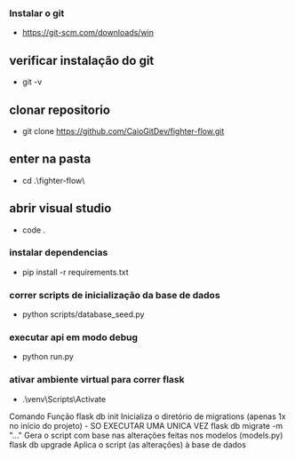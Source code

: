 ### Instalar o git
* https://git-scm.com/downloads/win

## verificar instalação do git
* git -v

## clonar repositorio
* git clone https://github.com/CaioGitDev/fighter-flow.git

## enter na pasta
* cd .\fighter-flow\

## abrir visual studio
* code .

### instalar dependencias
* pip install -r requirements.txt


### correr scripts de inicialização da base de dados
* python scripts/database_seed.py

### executar api em modo debug
* python run.py

### ativar ambiente virtual para correr flask
* .\venv\Scripts\Activate

Comando	Função
flask db init	              Inicializa o diretório de migrations (apenas 1x no início do projeto) - SO EXECUTAR UMA UNICA VEZ
flask db migrate -m "..."	  Gera o script com base nas alterações feitas nos modelos (models.py)
flask db upgrade	          Aplica o script (as alterações) à base de dados

